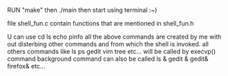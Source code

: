 RUN
     "make" then ./main then start using terminal :~)

file shell_fun.c contain functions that are mentioned in shell_fun.h

U can use
          cd
          ls
          echo
          pinfo
                all the above commands are created by me with out disterbing other commands and from which the shell is invoked.
          all others commands like
          ls
          ps
          gedit
          vim
          tree
               etc... will be called by execvp() command
          background command can also be called
          ls &
          gedit &
          gedit&
          firefox&
          etc...          
